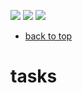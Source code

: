 [![](https://img.shields.io/badge/organization-nikoschalikias-blue.svg)](https://github.com/nikoschalikias) 
[![](https://img.shields.io/badge/remote-cork--stn--ath--oct2022-green.svg)](https://github.com/nikoschalikias/cork-stn-ath-oct2022) 
[![](https://img.shields.io/badge/local-F:\prj\travel\cork--stn--ath--oct2022-orange.svg)]() 


* [back to top](README.md)

# tasks



